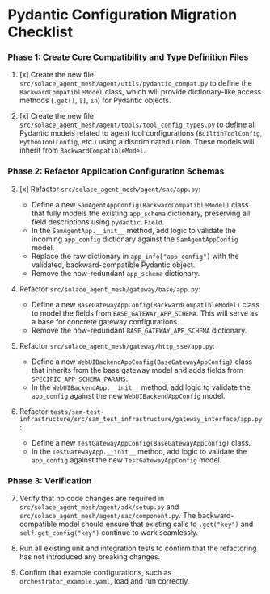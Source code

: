 # Pydantic Configuration Migration Checklist

### Phase 1: Create Core Compatibility and Type Definition Files

1.  [x] Create the new file `src/solace_agent_mesh/agent/utils/pydantic_compat.py` to define the `BackwardCompatibleModel` class, which will provide dictionary-like access methods (`.get()`, `[]`, `in`) for Pydantic objects.

2.  [x] Create the new file `src/solace_agent_mesh/agent/tools/tool_config_types.py` to define all Pydantic models related to agent tool configurations (`BuiltinToolConfig`, `PythonToolConfig`, etc.) using a discriminated union. These models will inherit from `BackwardCompatibleModel`.

### Phase 2: Refactor Application Configuration Schemas

3.  [x] Refactor `src/solace_agent_mesh/agent/sac/app.py`:
    -   Define a new `SamAgentAppConfig(BackwardCompatibleModel)` class that fully models the existing `app_schema` dictionary, preserving all field descriptions using `pydantic.Field`.
    -   In the `SamAgentApp.__init__` method, add logic to validate the incoming `app_config` dictionary against the `SamAgentAppConfig` model.
    -   Replace the raw dictionary in `app_info["app_config"]` with the validated, backward-compatible Pydantic object.
    -   Remove the now-redundant `app_schema` dictionary.

4.  Refactor `src/solace_agent_mesh/gateway/base/app.py`:
    -   Define a new `BaseGatewayAppConfig(BackwardCompatibleModel)` class to model the fields from `BASE_GATEWAY_APP_SCHEMA`. This will serve as a base for concrete gateway configurations.
    -   Remove the now-redundant `BASE_GATEWAY_APP_SCHEMA` dictionary.

5.  Refactor `src/solace_agent_mesh/gateway/http_sse/app.py`:
    -   Define a new `WebUIBackendAppConfig(BaseGatewayAppConfig)` class that inherits from the base gateway model and adds fields from `SPECIFIC_APP_SCHEMA_PARAMS`.
    -   In the `WebUIBackendApp.__init__` method, add logic to validate the `app_config` against the new `WebUIBackendAppConfig` model.

6.  Refactor `tests/sam-test-infrastructure/src/sam_test_infrastructure/gateway_interface/app.py`:
    -   Define a new `TestGatewayAppConfig(BaseGatewayAppConfig)` class.
    -   In the `TestGatewayApp.__init__` method, add logic to validate the `app_config` against the new `TestGatewayAppConfig` model.

### Phase 3: Verification

7.  Verify that no code changes are required in `src/solace_agent_mesh/agent/adk/setup.py` and `src/solace_agent_mesh/agent/sac/component.py`. The backward-compatible model should ensure that existing calls to `.get("key")` and `self.get_config("key")` continue to work seamlessly.

8.  Run all existing unit and integration tests to confirm that the refactoring has not introduced any breaking changes.

9.  Confirm that example configurations, such as `orchestrator_example.yaml`, load and run correctly.
